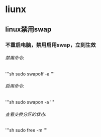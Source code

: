 # liunx
## linux禁用swap
### 不重启电脑，禁用启用swap，立刻生效
###### 禁用命令:
'''sh
sudo swapoff -a
'''
###### 启用命令:
'''sh
sudo swapon -a
'''
###### 查看交换分区的状态:
'''sh
sudo free -m
'''